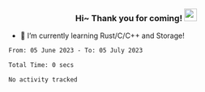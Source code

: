 <h3 align="center">
    Hi~ Thank you for coming!
    <img src="https://media.giphy.com/media/hvRJCLFzcasrR4ia7z/giphy.gif" width="25px">
</h3>

<!--
**pineapple-man/pineapple-man** is a ✨ _special_ ✨ repository because its `README.md` (this file) appears on your GitHub profile.

Here are some ideas to get you started:
- 🔭 I’m currently working on ...
- 🤔 I’m looking for help with ...
- 💬 Ask me about ...
- 📫 How to reach me: ...
- 😄 Pronouns: ...
- ⚡ Fun fact: 
- 👯 I’m looking to collaborate on kubernetes
-->
- 🌱 I’m currently learning Rust/C/C++ and Storage!

<!--START_SECTION:waka-->

```txt
From: 05 June 2023 - To: 05 July 2023

Total Time: 0 secs

No activity tracked
```

<!--END_SECTION:waka-->
